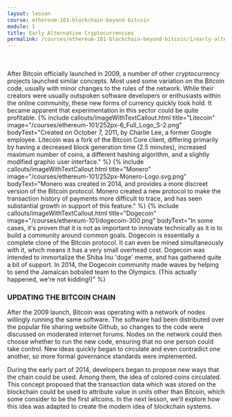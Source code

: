 ```yaml
---
layout: lesson
course: ethereum-101-blockchain-beyond-bitcoin
module: 1
title: Early Alternative Cryptocurrencies
permalink: /courses/ethereum-101-blockchain-beyond-bitcoin/1/early-alternative-cryptocurrencies
---
```

<br>
<br>
<span class="openingParagraph">
After Bitcoin officially launched in 2009, a number of other cryptocurrency projects launched similar concepts. Most used some variation on the Bitcoin code, usually with minor changes to the rules of the network. While their creators were usually outspoken software developers or enthusiasts within the online community, these new forms of currency quickly took hold. It became apparent that experimentation in this sector could be quite profitable. </span>
{% include callouts/imageWithTextCallout.html 
    title="Litecoin"
    image="/courses/ethereum-101/252px-6_Full_Logo_S-2.png"
    bodyText="Created on October 7, 2011, by Charlie Lee, a former Google employee. Litecoin was a fork of the Bitcoin Core client, differing primarily by having a decreased block generation time (2.5 minutes), increased maximum number of coins, a different hashing algorithm, and a slightly modified graphic user interface."
%}
{% include callouts/imageWithTextCallout.html 
    title="Monero"
    image="/courses/ethereum-101/252px-Monero-Logo.svg.png"
    bodyText="Monero was created in 2014, and provides a more discreet version of the Bitcoin protocol. Monero created a new protocol to make the transaction history of payments more difficult to trace, and has seen substantial growth in support of this feature."
%}
{% include callouts/imageWithTextCallout.html 
    title="Dogecoin"
    image="/courses/ethereum-101/dogecoin-300.png"
    bodyText="In some cases, it's proven that it is not as important to innovate technically as it is to build a community around common goals. Dogecoin is essentially a complete clone of the Bitcoin protocol. It can even be mined simultaneously with it, which means it has a very small overhead cost. Dogecoin was intended to immortalize the Shiba Inu 'doge' meme, and has gathered quite a bit of support. In 2014, the Dogecoin community made waves by helping to send the Jamaican bobsled team to the Olympics. (This actually happened, we're not kidding!)"
%}

<h3>UPDATING THE BITCOIN CHAIN</h3>

<span >After the 2009 launch, Bitcoin was operating with a network of nodes willingly running the same software. The software had been distributed over the popular file sharing website Github, so changes to the code were discussed on moderated internet forums. Nodes on the network could then choose whether to run the new code, ensuring that no one person could take control. New ideas quickly began to circulate and even contradict one another, so more formal governance standards were implemented.</span>

<span >During the early part of 2014, developers began to propose new ways that the chain could be used. Among them, the idea of colored coins circulated. This concept proposed that the transaction data which was stored on the blockchain could be used to attribute value in units other than Bitcoin, which some consider to be the first altcoins. In the next lesson, we'll explore how this idea was adapted to create the modern idea of blockchain systems.</span>
